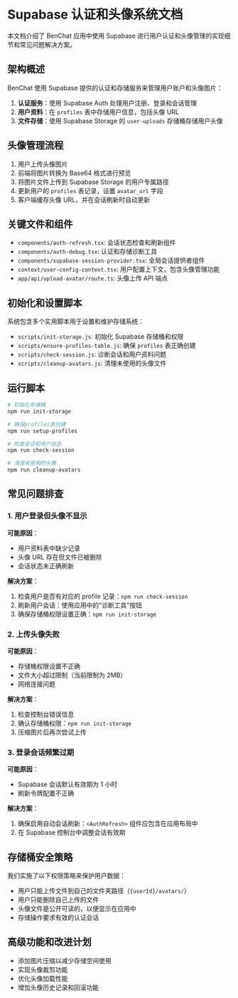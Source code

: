 # Supabase 认证和头像系统文档

本文档介绍了 BenChat 应用中使用 Supabase 进行用户认证和头像管理的实现细节和常见问题解决方案。

## 架构概述

BenChat 使用 Supabase 提供的认证和存储服务来管理用户账户和头像图片：

1. **认证服务**：使用 Supabase Auth 处理用户注册、登录和会话管理
2. **用户资料**：在 `profiles` 表中存储用户信息，包括头像 URL
3. **文件存储**：使用 Supabase Storage 的 `user-uploads` 存储桶存储用户头像

## 头像管理流程

1. 用户上传头像图片
2. 前端将图片转换为 Base64 格式进行预览
3. 将图片文件上传到 Supabase Storage 的用户专属路径
4. 更新用户的 `profiles` 表记录，设置 `avatar_url` 字段
5. 客户端缓存头像 URL，并在会话刷新时自动更新

## 关键文件和组件

- `components/auth-refresh.tsx`: 会话状态检查和刷新组件
- `components/auth-debug.tsx`: 认证和存储诊断工具
- `components/supabase-session-provider.tsx`: 全局会话提供者组件
- `context/user-config-context.tsx`: 用户配置上下文，包含头像管理功能
- `app/api/upload-avatar/route.ts`: 头像上传 API 端点

## 初始化和设置脚本

系统包含多个实用脚本用于设置和维护存储系统：

- `scripts/init-storage.js`: 初始化 Supabase 存储桶和权限
- `scripts/ensure-profiles-table.js`: 确保 `profiles` 表正确创建
- `scripts/check-session.js`: 诊断会话和用户资料问题
- `scripts/cleanup-avatars.js`: 清理未使用的头像文件

## 运行脚本

```bash
# 初始化存储桶
npm run init-storage

# 确保profiles表创建
npm run setup-profiles

# 检查会话和用户状态
npm run check-session

# 清理未使用的头像
npm run cleanup-avatars
```

## 常见问题排查

### 1. 用户登录但头像不显示

**可能原因**：
- 用户资料表中缺少记录
- 头像 URL 存在但文件已被删除
- 会话状态未正确刷新

**解决方案**：
1. 检查用户是否有对应的 profile 记录：`npm run check-session`
2. 刷新用户会话：使用应用中的"诊断工具"按钮
3. 确保存储桶权限设置正确：`npm run init-storage`

### 2. 上传头像失败

**可能原因**：
- 存储桶权限设置不正确
- 文件大小超过限制（当前限制为 2MB）
- 网络连接问题

**解决方案**：
1. 检查控制台错误信息
2. 确认存储桶权限：`npm run init-storage`
3. 压缩图片后再次尝试上传

### 3. 登录会话频繁过期

**可能原因**：
- Supabase 会话默认有效期为 1 小时
- 刷新令牌配置不正确

**解决方案**：
1. 确保启用自动会话刷新：`<AuthRefresh>` 组件应包含在应用布局中
2. 在 Supabase 控制台中调整会话有效期

## 存储桶安全策略

我们实施了以下权限策略来保护用户数据：

- 用户只能上传文件到自己的文件夹路径（`{userId}/avatars/`）
- 用户只能删除自己上传的文件
- 头像文件是公开可读的，以便显示在应用中
- 存储操作要求有效的认证会话

## 高级功能和改进计划

- 添加图片压缩以减少存储空间使用
- 实现头像裁剪功能
- 优化头像加载性能
- 增加头像历史记录和回滚功能
